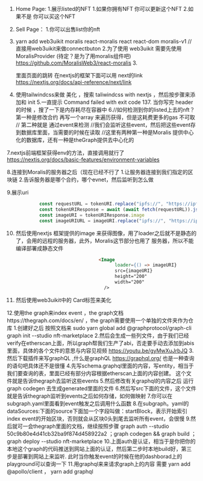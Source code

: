 1. Home Page:
    1.展示listed的NFT
        1.如果你拥有NFT 你可以更新这个NFT
        2.如果不是 你可以买这个NFT
2. Sell Page：
    1.你可以出售list你的nft


1. yarn add web3uikit moralis react-moralis react react-dom moralis-v1  //直接用web3uikit来做connectbuton
2.为了使用 web3uikit 需要先使用 MoralisProvider (待定？是为了用moralis组件吧) https://github.com/MoralisWeb3/react-moralis
3.<nav> 里面页面的跳转 在nextjs的框架下面可以用 next的link  https://nextjs.org/docs/api-reference/next/link
4. 使用tailwindcss来做 美化 ，搜索 taliwindcss with nextjs ，然后按步骤来添加和 init
5.一直提示  Command failed with exit code 137. 当你写完 header的时候 ，搜了一下是内存耗尽在容器中
6.//如何检测到你的listed上去的nft？第一种是修改合约 再写一个array 来遍历获得，但是这耗费更多的gas 不可取
// 第二种就是 通过event来检测
//我们会监听这些event，然后把这些event存到数据库里面，当需要的时候在读取
//这里有两种第一种是Moralis 提供中心化的数据库，还有一种是theGraph提供去中心化的

7.nextjs前端框架获得env的方法，直接调用就行了 https://nextjs.org/docs/basic-features/environment-variables

8.连接到Moralis的服务器之后（现在已经不行了
    1.让服务器连接到我们指定的区块链
    2.告诉服务器是哪个合约，哪个evnet，然后监听到怎么做

9.展示uri 
```js
            const requestURL = tokenURI.replace("ipfs://", "https://ipfs.io/ipfs/")
            const tokenURIResponse = await (await fetch(requestURL)).json()
            const imageURI = tokenURIResponse.image
            const imageURIURL = imageURI.replace("ipfs://", "https://ipfs.io/ipfs/")
```
10. 然后使用nextjs 框架提供的image 来获得图像，用了loader之后就不是静态的了，会用的远程的服务器，此外，Moralis这节部分也用了 服务器，所以不能编译部署成静态文件
```html
                                  <Image
                                        loader={() => imageURI}
                                        src={imageURI}
                                        height="200"
                                        width="200"
                                    />
```
11. 然后使用web3uikit中的 Card标签来美化

12.使用the graph来index event  ，the graph文档https://thegraph.com/docs/en/ ，the graph需要使用一个单独的文件夹作为仓库
    1.创建好之后 按照文档来 sudo yarn global add @graphprotocol/graph-cli          graph init --studio nft-marketplace
    2.然后会生成一些列文件，由于我们已经verify在etherscan上面，所以graph帮我们生产了abi，否走要手动去添加到abis里面，具体的各个文件的意思与内容见视频 https://youtu.be/gyMwXuJrbJQ
    3.然后下载插件来写graphQL   ,什么是graphQL https://graphql.org/  也是一种查询的语句吧具体还不是很懂
    4.先写schema.graphql里面的内容，写entity，相当于我们要查询的表，里面已经有部分内容根据etherscan上面的内容创建。 这个文件就是告诉thegraph去监听这些events
    5.然后修改有关graphql的内容之后 运行 graph  codegen 去生成generated里面的文件
    6.然后写src下面的文件，这个文件就是告诉thegraph监听到events之后如何存储，如何做映射
    7.你可以在subgraph.yaml里面看到event触发之后调用什么函数
    8.在subgraph。yaml的 dataSources:下面的source下面加一个字段叫做：startBlock，表示开始索引index event的开始区块，否则就会从区块0头到尾去监听所有event，会很慢
    9.然后就可一会thegraph里面的文档，继续按照步骤 graph auth --studio 50c9b80e4d41cb32ba9f874d458922a2 ；graph codegen && graph build  ；graph deploy --studio nft-marketplace
    10.上面auth是认证，相当于是你把你的本地这个graph的代码推送到网站上面的认证，然后第二步时本地build好，第三步是部署到网站上来监听. 此时当你触发event的时候在他的dashborad上的playground可以查询一下
    11.用graphql来来请求graph上的内容 需要 yarn add @apollo/client  ， yarn add graphql
    